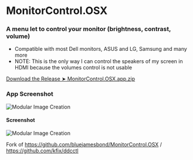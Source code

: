 # MonitorControl.OSX

### A menu let to control your monitor (brightness, contrast, volume)
- Compatible with most Dell monitors, ASUS and LG, Samsung and many more
- NOTE: This is the only way I can control the speakers of my screen in HDMI because the volumes control is not usable

[Download the Release ➤ MonitorControl.OSX.app.zip](https://github.com/chris1111/MonitorControl.OSX/releases/tag/V1)

### App Screenshot
![Modular Image Creation](https://i62.servimg.com/u/f62/18/50/18/69/captu555.png)

#### Screenshot
![Modular Image Creation](https://i.servimg.com/u/f62/18/50/18/69/sans_174.png)



Fork of https://github.com/bluejamesbond/MonitorControl.OSX / https://github.com/kfix/ddcctl
